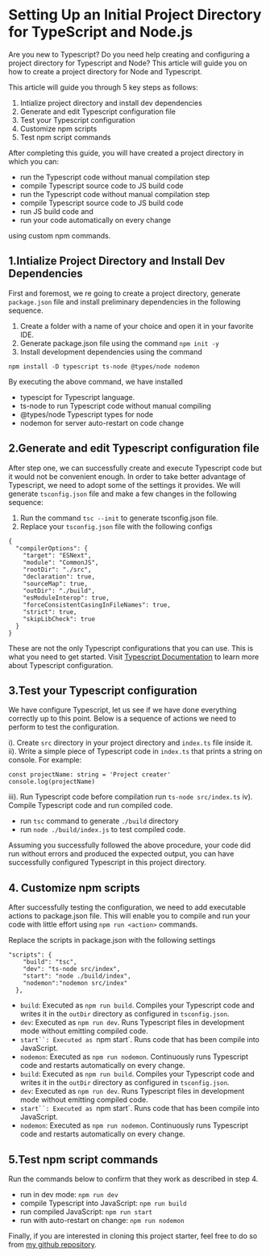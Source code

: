 # Setting Up an Initial Project Directory for TypeScript and Node.js

Are you new to Typescript? Do you need help creating and configuring a project directory for Typescript and Node? This article will guide you on how to create a project directory for Node and Typescript.

This article will guide you through 5 key steps as follows:

 1. Intialize project directory and install dev dependencies
 2. Generate and edit Typescript configuration file
 3. Test your Typescript configuration
 4. Customize npm scripts
 5. Test npm script commands

After completing this guide, you will have created a project directory in which you can:

 - run the Typescript code without manual compilation step
 - compile Typescript source code to JS build code
 - run the Typescript code without manual compilation step
 - compile Typescript source code to JS build code
 - run JS build code and
 - run your code automatically on every change

using custom npm commands.

## 1.Intialize Project Directory and Install Dev Dependencies
First and foremost, we re going to create a project directory, generate `package.json` file and install preliminary dependencies in the following sequence. 

1. Create a folder with a name of your choice and open it in your favorite IDE.
2. Generate package.json file using the command `npm init -y`
3. Install development dependencies using the command

`npm install -D typescript ts-node @types/node nodemon`

By executing the above command, we have installed

- typescipt for Typescript language.
- ts-node to run Typescript code without manual compiling
- @types/node Typescript types for node
- nodemon for server auto-restart on code change

## 2.Generate and edit Typescript configuration file
After step one, we can successfully create and execute Typescript code but it would not be convenient enough. In order to take better advantage of Typescript, we need to adopt some of the settings it provides. We will generate `tsconfig.json` file and make a few changes in the following sequence:

 1. Run the command `tsc --init` to generate tsconfig.json file.
 2. Replace your `tsconfig.json` file with the following configs
```
{
  "compilerOptions": {
    "target": "ESNext",                                  
    "module": "CommonJS",                               
    "rootDir": "./src",                                  
    "declaration": true,
    "sourceMap": true,
    "outDir": "./build",                                   
    "esModuleInterop": true,                             
    "forceConsistentCasingInFileNames": true,            
    "strict": true,                                      
    "skipLibCheck": true                                 
  }
}
```
These are not the only Typescript configurations that you can use. This is what you need to get started. Visit [Typescript Documentation](https://www.typescriptlang.org/docs/handbook/tsconfig-json.html#:~:text=The%20tsconfig.json%20file%20specifies,compiler%20flags%20enabled%20by%20default.) to learn more about Typescript configuration.

## 3.Test your Typescript configuration
We have configure Typescript, let us see if we have done everything correctly up to this point. Below is a sequence of actions we need to perform to test the configuration.

 i). Create `src` directory in your project directory and `index.ts` file inside it.
 ii). Write a simple piece of Typescript code in `index.ts` that prints a string on console. For example:

```
const projectName: string = 'Project creater'
console.log(projectName)
```
iii). Run Typescript code before compilation
run `ts-node src/index.ts`
iv). Compile Typescript code and run compiled code.
- run `tsc` command to generate `./build` directory
- run `node ./build/index.js` to test compiled code.

Assuming you successfully followed the above procedure, your code did run without errors and produced the expected output, you can have successfully configured Typescript in this project directory.

## 4. Customize npm scripts
After successfully testing the configuration, we need to add executable actions to package.json file. This will enable you to compile and run your code with little effort using `npm run <action>` commands.
 
Replace the scripts in package.json with the following settings
```
"scripts": {
    "build": "tsc",
    "dev": "ts-node src/index",
    "start": "node ./build/index",
    "nodemon":"nodemon src/index"
  },
```
- `build`: Executed as `npm run build`. Compiles your Typescript code and writes it in the `outDir` directory as configured in `tsconfig.json`.
- `dev`: Executed as `npm run dev`. Runs Typescript files in development mode without emitting compiled code.
- `start``: Executed as `npm start`. Runs code that has been compile into JavaScript.
- `nodemon`: Executed as `npm run nodemon`. Continuously runs Typescript code and restarts automatically on every change.
- `build`: Executed as `npm run build`. Compiles your Typescript code and writes it in the `outDir` directory as configured in `tsconfig.json`.
- `dev`: Executed as `npm run dev`. Runs Typescript files in development mode without emitting compiled code.
- `start``: Executed as `npm start`. Runs code that has been compile into JavaScript.
- `nodemon`: Executed as `npm run nodemon`. Continuously runs Typescript code and restarts automatically on every change.


## 5.Test npm script commands
Run the commands below to confirm that they work as described in step 4.

- run in dev mode:  `npm run dev`
- compile Typescript into JavaScript: `npm run build`
- run compiled JavaScript: `npm run start`
- run with auto-restart on change: `npm run nodemon`


Finally, if you are interested in cloning this project starter, feel free to do so from [my github repository](https://github.com/GHOST-Aram/node-ts-starter/tree/main).
